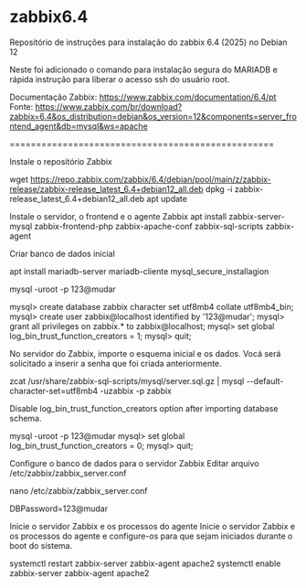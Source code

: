 # zabbix6.4
Repositório de instruções para instalação do zabbix 6.4 (2025) no Debian 12

Neste foi adicionado o comando para instalação segura do MARIADB e rápida instrução para liberar o acesso ssh do usuário root.

Documentação Zabbix:  https://www.zabbix.com/documentation/6.4/pt
Fonte:  https://www.zabbix.com/br/download?zabbix=6.4&os_distribution=debian&os_version=12&components=server_frontend_agent&db=mysql&ws=apache

==================================================

Instale o repositório Zabbix

wget https://repo.zabbix.com/zabbix/6.4/debian/pool/main/z/zabbix-release/zabbix-release_latest_6.4+debian12_all.deb
dpkg -i zabbix-release_latest_6.4+debian12_all.deb
apt update

Instale o servidor, o frontend e o agente Zabbix
apt install zabbix-server-mysql zabbix-frontend-php zabbix-apache-conf zabbix-sql-scripts zabbix-agent

Criar banco de dados inicial

apt install mariadb-server mariadb-cliente
mysql_secure_installagion

mysql -uroot -p
123@mudar

mysql> create database zabbix character set utf8mb4 collate utf8mb4_bin;
mysql> create user zabbix@localhost identified by '123@mudar';
mysql> grant all privileges on zabbix.* to zabbix@localhost;
mysql> set global log_bin_trust_function_creators = 1;
mysql> quit;

No servidor do Zabbix, importe o esquema inicial e os dados. Vocá será solicitado a inserir a senha que foi criada anteriormente.

zcat /usr/share/zabbix-sql-scripts/mysql/server.sql.gz | mysql --default-character-set=utf8mb4 -uzabbix -p zabbix

Disable log_bin_trust_function_creators option after importing database schema.

mysql -uroot -p
123@mudar
mysql> set global log_bin_trust_function_creators = 0;
mysql> quit;

Configure o banco de dados para o servidor Zabbix
Editar arquivo /etc/zabbix/zabbix_server.conf

nano /etc/zabbix/zabbix_server.conf

DBPassword=123@mudar


Inicie o servidor Zabbix e os processos do agente
Inicie o servidor Zabbix e os processos do agente e configure-os para que sejam iniciados durante o boot do sistema.

systemctl restart zabbix-server zabbix-agent apache2
systemctl enable zabbix-server zabbix-agent apache2
